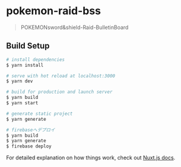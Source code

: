 # pokemon-raid-bss

> POKEMONsword&amp;shield-Raid-BulletinBoard

## Build Setup

``` bash
# install dependencies
$ yarn install

# serve with hot reload at localhost:3000
$ yarn dev

# build for production and launch server
$ yarn build
$ yarn start

# generate static project
$ yarn generate

# firebaseへデプロイ
$ yarn build
$ yarn generate
$ firebase deploy
```

For detailed explanation on how things work, check out [Nuxt.js docs](https://nuxtjs.org).
